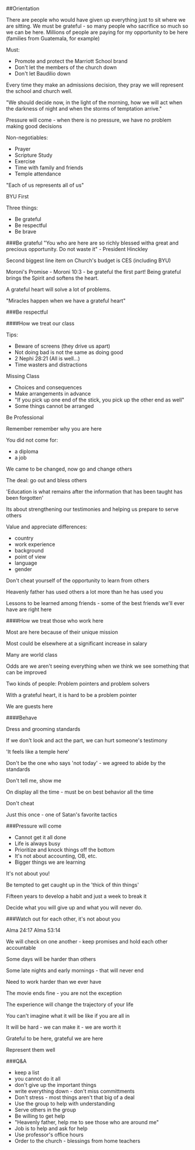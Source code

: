 ##Orientation

There are people who would have given up everything just to sit where we are sitting.
We must be grateful - so many people who sacrifice so much so we can be here.
Millions of people are paying for my opportunity to be here (families from Guatemala, for example)

Must:
 - Promote and protect the Marriott School brand
 - Don't let the members of the church down
 - Don't let Baudilio down

Every time they make an admissions decision, they pray we will represent the school and
church well.

"We should decide now, in the light of the morning, how we will act when
the darkness of night and when the storms of temptation arrive."

Pressure will come - when there is no pressure, we have no problem making good decisions

Non-negotiables:
 - Prayer
 - Scripture Study
 - Exercise
 - Time with family and friends
 - Temple attendance

"Each of us represents all of us"

BYU First

Three things:
 - Be grateful
 - Be respectful
 - Be brave

###Be grateful
"You who are here are so richly blessed witha great and precious opportunity. Do not waste it" - President Hinckley

Second biggest line item on Church's budget is CES (including BYU)

Moroni's Promise - Moroni 10:3 - be grateful the first part! Being grateful brings the Spirit and softens the heart.

A grateful heart will solve a lot of problems.

"Miracles happen when we have a grateful heart"

###Be respectful

####How we treat our class

Tips:
 - Beware of screens (they drive us apart)
 - Not doing bad is not the same as doing good
 - 2 Nephi 28:21 (All is well...)
 - Time wasters and distractions

Missing Class
 - Choices and consequences
 - Make arrangements in advance
 - "If you pick up one end of the stick, you pick up the other end as well"
 - Some things cannot be arranged

Be Professional

Remember remember why you are here

You did not come for:
 - a diploma
 - a job

We came to be changed, now go and change others

The deal: go out and bless others

'Education is what remains after the information that has been taught has been forgotten'

Its about strengthening our testimonies and helping us prepare to serve others

Value and appreciate differences:
 - country
 - work experience
 - background
 - point of view
 - language
 - gender

Don't cheat yourself of the opportunity to learn from others

Heavenly father has used others a lot more than he has used you

Lessons to be learned among friends - some of the best friends we'll ever have are right here

####How we treat those who work here

Most are here because of their unique mission

Most could be elsewhere at a significant increase in salary

Many are world class

Odds are we aren't seeing everything when we think we see something that can be improved

Two kinds of people: Problem pointers and problem solvers

With a grateful heart, it is hard to be a problem pointer

We are guests here

####Behave

Dress and grooming standards

If we don't look and act the part, we can hurt someone's testimony

'It feels like a temple here'

Don't be the one who says 'not today' - we agreed to abide by the standards

Don't tell me, show me

On display all the time - must be on best behavior all the time

Don't cheat

Just this once - one of Satan's favorite tactics

###Pressure will come

 - Cannot get it all done
 - Life is always busy
 - Prioritize and knock things off the bottom
 - It's not about accounting, OB, etc.
 - Bigger things we are learning

It's not about you!

Be tempted to get caught up in the 'thick of thin things'

Fifteen years to develop a habit and just a week to break it

Decide what you will give up and what you will never do.

###Watch out for each other, it's not about you

Alma 24:17 
Alma 53:14

We will check on one another - keep promises and hold each other accountable

Some days will be harder than others

Some late nights and early mornings - that will never end

Need to work harder than we ever have

The movie ends fine - you are not the exception

The experience will change the trajectory of your life

You can't imagine what it will be like if you are all in

It will be hard - we can make it - we are worth it

Grateful to be here, grateful we are here

Represent them well


###Q&A

 - keep a list
 - you cannot do it all
 - don't give up the important things
 - write everything down - don't miss committments
 - Don't stress - most things aren't that big of a deal
 - Use the group to help with understanding
 - Serve others in the group
 - Be willing to get help
 - "Heavenly father, help me to see those who are around me"
 - Job is to help and ask for help
 - Use professor's office hours
 - Order to the church - blessings from home teachers


